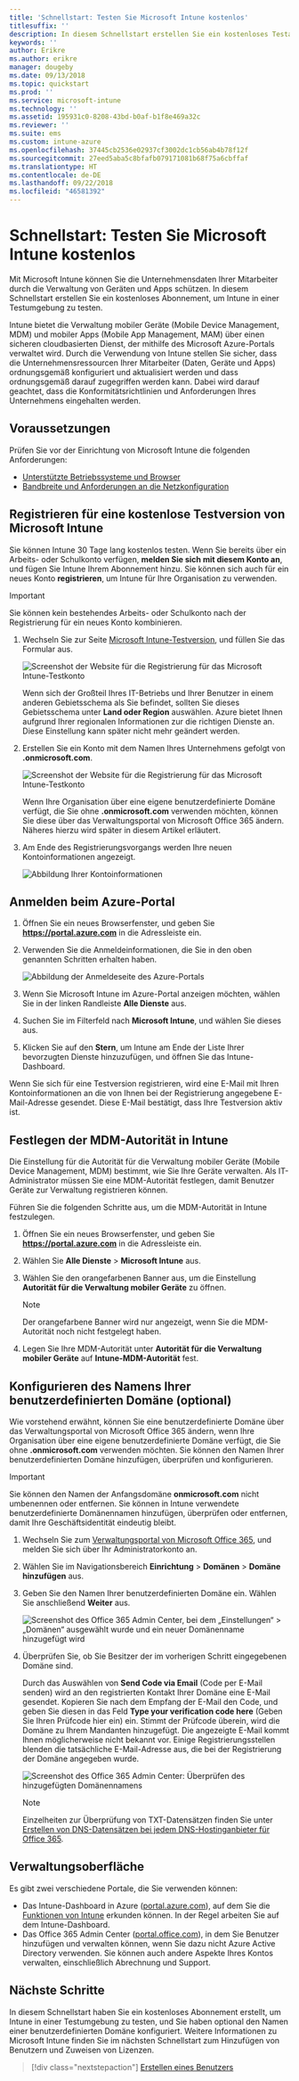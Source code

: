 ```yaml
---
title: 'Schnellstart: Testen Sie Microsoft Intune kostenlos'
titlesuffix: ''
description: In diesem Schnellstart erstellen Sie ein kostenloses Testabonnement, können unterstützte Konfigurationen und Netzwerkanforderungen nachvollziehen und optional Ihren Domänennamen konfigurieren.
keywords: ''
author: Erikre
ms.author: erikre
manager: dougeby
ms.date: 09/13/2018
ms.topic: quickstart
ms.prod: ''
ms.service: microsoft-intune
ms.technology: ''
ms.assetid: 195931c0-8208-43bd-b0af-b1f8e469a32c
ms.reviewer: ''
ms.suite: ems
ms.custom: intune-azure
ms.openlocfilehash: 37445cb2536e02937cf3002dc1cb56ab4b78f12f
ms.sourcegitcommit: 27eed5aba5c8bfafb079171081b68f75a6cbffaf
ms.translationtype: HT
ms.contentlocale: de-DE
ms.lasthandoff: 09/22/2018
ms.locfileid: "46581392"
---
```

# <a name="quickstart-try-microsoft-intune-for-free"></a>Schnellstart: Testen Sie Microsoft Intune kostenlos 

Mit Microsoft Intune können Sie die Unternehmensdaten Ihrer Mitarbeiter durch die Verwaltung von Geräten und Apps schützen. In diesem Schnellstart erstellen Sie ein kostenloses Abonnement, um Intune in einer Testumgebung zu testen.

Intune bietet die Verwaltung mobiler Geräte (Mobile Device Management, MDM) und mobiler Apps (Mobile App Management, MAM) über einen sicheren cloudbasierten Dienst, der mithilfe des Microsoft Azure-Portals verwaltet wird. Durch die Verwendung von Intune stellen Sie sicher, dass die Unternehmensressourcen Ihrer Mitarbeiter (Daten, Geräte und Apps) ordnungsgemäß konfiguriert und aktualisiert werden und dass ordnungsgemäß darauf zugegriffen werden kann. Dabei wird darauf geachtet, dass die Konformitätsrichtlinien und Anforderungen Ihres Unternehmens eingehalten werden. 

## <a name="prerequisites"></a>Voraussetzungen
Prüfen Sie vor der Einrichtung von Microsoft Intune die folgenden Anforderungen:

   - [Unterstützte Betriebssysteme und Browser](supported-devices-browsers.md) 
   - [Bandbreite und Anforderungen an die Netzkonfiguration](network-bandwidth-use.md)

## <a name="sign-up-for-a-microsoft-intune-free-trial"></a>Registrieren für eine kostenlose Testversion von Microsoft Intune

Sie können Intune 30 Tage lang kostenlos testen. Wenn Sie bereits über ein Arbeits- oder Schulkonto verfügen, **melden Sie sich mit diesem Konto an**, und fügen Sie Intune Ihrem Abonnement hinzu. Sie können sich auch für ein neues Konto **registrieren**, um Intune für Ihre Organisation zu verwenden.

> [!IMPORTANT]
> Sie können kein bestehendes Arbeits- oder Schulkonto nach der Registrierung für ein neues Konto kombinieren.

1. Wechseln Sie zur Seite [Microsoft Intune-Testversion](https://go.microsoft.com/fwlink/?linkid=2019088), und füllen Sie das Formular aus.

    ![Screenshot der Website für die Registrierung für das Microsoft Intune-Testkonto](./media/account-sign-up-site-full-browser.png)

    Wenn sich der Großteil Ihres IT-Betriebs und Ihrer Benutzer in einem anderen Gebietsschema als Sie befindet, sollten Sie dieses Gebietsschema unter **Land oder Region** auswählen. Azure bietet Ihnen aufgrund Ihrer regionalen Informationen zur die richtigen Dienste an. Diese Einstellung kann später nicht mehr geändert werden.

2. Erstellen Sie ein Konto mit dem Namen Ihres Unternehmens gefolgt von **.onmicrosoft.com**. 

    ![Screenshot der Website für die Registrierung für das Microsoft Intune-Testkonto](./media/account-sign-up-site-user-id.png)

    Wenn Ihre Organisation über eine eigene benutzerdefinierte Domäne verfügt, die Sie ohne **.onmicrosoft.com** verwenden möchten, können Sie diese über das Verwaltungsportal von Microsoft Office 365 ändern. Näheres hierzu wird später in diesem Artikel erläutert.

3. Am Ende des Registrierungsvorgangs werden Ihre neuen Kontoinformationen angezeigt.

    ![Abbildung Ihrer Kontoinformationen](./media/intune-end-of-sign-up-process.png) 

## <a name="sign-in-to-the-azure-portal"></a>Anmelden beim Azure-Portal

1. Öffnen Sie ein neues Browserfenster, und geben Sie **https://portal.azure.com** in die Adressleiste ein. 
2. Verwenden Sie die Anmeldeinformationen, die Sie in den oben genannten Schritten erhalten haben.

    ![Abbildung der Anmeldeseite des Azure-Portals](./media/azure-portal-signin.png)

3. Wenn Sie Microsoft Intune im Azure-Portal anzeigen möchten, wählen Sie in der linken Randleiste **Alle Dienste** aus.
4. Suchen Sie im Filterfeld nach **Microsoft Intune**, und wählen Sie dieses aus.
5. Klicken Sie auf den **Stern**, um Intune am Ende der Liste Ihrer bevorzugten Dienste hinzuzufügen, und öffnen Sie das Intune-Dashboard.

Wenn Sie sich für eine Testversion registrieren, wird eine E-Mail mit Ihren Kontoinformationen an die von Ihnen bei der Registrierung angegebene E-Mail-Adresse gesendet. Diese E-Mail bestätigt, dass Ihre Testversion aktiv ist.

## <a name="set-the-mdm-authority-to-intune"></a>Festlegen der MDM-Autorität in Intune

Die Einstellung für die Autorität für die Verwaltung mobiler Geräte (Mobile Device Management, MDM) bestimmt, wie Sie Ihre Geräte verwalten. Als IT-Administrator müssen Sie eine MDM-Autorität festlegen, damit Benutzer Geräte zur Verwaltung registrieren können.

Führen Sie die folgenden Schritte aus, um die MDM-Autorität in Intune festzulegen.

1. Öffnen Sie ein neues Browserfenster, und geben Sie **https://portal.azure.com** in die Adressleiste ein. 
2. Wählen Sie **Alle Dienste** > **Microsoft Intune** aus.
3. Wählen Sie den orangefarbenen Banner aus, um die Einstellung **Autorität für die Verwaltung mobiler Geräte** zu öffnen. 

    > [!NOTE]
    > Der orangefarbene Banner wird nur angezeigt, wenn Sie die MDM-Autorität noch nicht festgelegt haben.

4. Legen Sie Ihre MDM-Autorität unter **Autorität für die Verwaltung mobiler Geräte** auf **Intune-MDM-Autorität** fest.

## <a name="configure-your-custom-domain-name-optional"></a>Konfigurieren des Namens Ihrer benutzerdefinierten Domäne (optional)

Wie vorstehend erwähnt, können Sie eine benutzerdefinierte Domäne über das Verwaltungsportal von Microsoft Office 365 ändern, wenn Ihre Organisation über eine eigene benutzerdefinierte Domäne verfügt, die Sie ohne **.onmicrosoft.com** verwenden möchten. Sie können den Namen Ihrer benutzerdefinierten Domäne hinzufügen, überprüfen und konfigurieren.  

> [!IMPORTANT]
> Sie können den Namen der Anfangsdomäne **onmicrosoft.com** nicht umbenennen oder entfernen. Sie können in Intune verwendete benutzerdefinierte Domänennamen hinzufügen, überprüfen oder entfernen, damit Ihre Geschäftsidentität eindeutig bleibt.

1. Wechseln Sie zum [Verwaltungsportal von Microsoft Office 365](https://portal.office.com/Admin/Default.aspx), und melden Sie sich über Ihr Administratorkonto an.

2. Wählen Sie im Navigationsbereich **Einrichtung** > **Domänen** > **Domäne hinzufügen** aus.

3. Geben Sie den Namen Ihrer benutzerdefinierten Domäne ein. Wählen Sie anschließend **Weiter** aus.

   ![Screenshot des Office 365 Admin Center, bei dem „Einstellungen“ > „Domänen“ ausgewählt wurde und ein neuer Domänenname hinzugefügt wird](./media/domain-custom-add.png)

4. Überprüfen Sie, ob Sie Besitzer der im vorherigen Schritt eingegebenen Domäne sind. 
    
    Durch das Auswählen von **Send Code via Email** (Code per E-Mail senden) wird an den registrierten Kontakt Ihrer Domäne eine E-Mail gesendet. Kopieren Sie nach dem Empfang der E-Mail den Code, und geben Sie diesen in das Feld **Type your verification code here** (Geben Sie Ihren Prüfcode hier ein) ein. Stimmt der Prüfcode überein, wird die Domäne zu Ihrem Mandanten hinzugefügt. Die angezeigte E-Mail kommt Ihnen möglicherweise nicht bekannt vor. Einige Registrierungsstellen blenden die tatsächliche E-Mail-Adresse aus, die bei der Registrierung der Domäne angegeben wurde.

   ![Screenshot des Office 365 Admin Center: Überprüfen des hinzugefügten Domänennamens](./media/domain-custom-verify.png)

   > [!NOTE]
   > Einzelheiten zur Überprüfung von TXT-Datensätzen finden Sie unter [Erstellen von DNS-Datensätzen bei jedem DNS-Hostinganbieter für Office 365](https://support.office.com/article/Create-DNS-records-at-any-DNS-hosting-provider-for-Office-365-7B7B075D-79F9-4E37-8A9E-FB60C1D95166).

## <a name="admin-experiences"></a>Verwaltungsoberfläche

Es gibt zwei verschiedene Portale, die Sie verwenden können:
- Das Intune-Dashboard in Azure ([portal.azure.com](https://portal.azure.com)), auf dem Sie die [Funktionen von Intune](what-is-intune.md) erkunden können. In der Regel arbeiten Sie auf dem Intune-Dashboard.
- Das Office 365 Admin Center ([portal.office.com](https://portal.office.com)), in dem Sie Benutzer hinzufügen und verwalten können, wenn Sie dazu nicht Azure Active Directory verwenden. Sie können auch andere Aspekte Ihres Kontos verwalten, einschließlich Abrechnung und Support.

## <a name="next-steps"></a>Nächste Schritte

In diesem Schnellstart haben Sie ein kostenloses Abonnement erstellt, um Intune in einer Testumgebung zu testen, und Sie haben optional den Namen einer benutzerdefinierten Domäne konfiguriert. Weitere Informationen zu Microsoft Intune finden Sie im nächsten Schnellstart zum Hinzufügen von Benutzern und Zuweisen von Lizenzen.

> [!div class="nextstepaction"]
> [Erstellen eines Benutzers](get-started-users.md)
